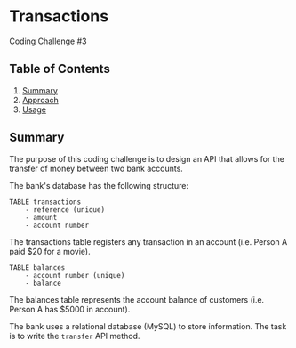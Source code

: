 # Transactions

Coding Challenge #3

## Table of Contents
1. [Summary](#summary)
2. [Approach](#approach)
3. [Usage](#usage)

## Summary

The purpose of this coding challenge is to design an API that allows for the transfer of money between two bank accounts.

The bank's database has the following structure:
```
TABLE transactions
	- reference (unique)
	- amount
	- account number
```

The transactions table registers any transaction in an account (i.e. Person A paid $20 for a movie).
```
TABLE balances
	- account number (unique)
	- balance
```

The balances table represents the account balance of customers (i.e. Person A has $5000 in account).

The bank uses a relational database (MySQL) to store information. The task is to write the ```transfer``` API method.